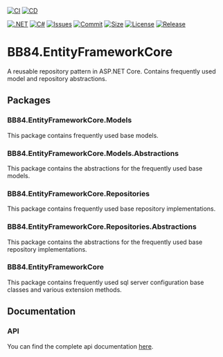 [![CI](https://github.com/BoBoBaSs84/BB84.EntityFrameworkCore/actions/workflows/ci.yml/badge.svg?branch=main)](https://github.com/BoBoBaSs84/BB84.EntityFrameworkCore/actions/workflows/ci.yml)
[![CD](https://github.com/BoBoBaSs84/BB84.EntityFrameworkCore/actions/workflows/cd.yml/badge.svg?branch=main)](https://github.com/BoBoBaSs84/BB84.EntityFrameworkCore/actions/workflows/cd.yml)

[![.NET](https://img.shields.io/badge/net8.0-5C2D91?logo=.NET&labelColor=gray)](https://github.com/BoBoBaSs84/BB84.EntityFrameworkCore)
[![C#](https://img.shields.io/badge/C%23-13.0-239120)](https://github.com/BoBoBaSs84/BB84.EntityFrameworkCore)
[![Issues](https://img.shields.io/github/issues/BoBoBaSs84/BB84.EntityFrameworkCore)](https://github.com/BoBoBaSs84/BB84.EntityFrameworkCore/issues)
[![Commit](https://img.shields.io/github/last-commit/BoBoBaSs84/BB84.EntityFrameworkCore)](https://github.com/BoBoBaSs84/BB84.EntityFrameworkCore/commit/main)
[![Size](https://img.shields.io/github/repo-size/BoBoBaSs84/BB84.EntityFrameworkCore)](https://github.com/BoBoBaSs84/BB84.EntityFrameworkCore)
[![License](https://img.shields.io/github/license/BoBoBaSs84/BB84.EntityFrameworkCore)](https://github.com/BoBoBaSs84/BB84.EntityFrameworkCore/blob/main/LICENSE)
[![Release](https://img.shields.io/github/v/release/BoBoBaSs84/BB84.EntityFrameworkCore)](https://github.com/BoBoBaSs84/BB84.EntityFrameworkCore/releases/latest)

# BB84.EntityFrameworkCore
A reusable repository pattern in ASP.NET Core. Contains frequently used model and repository abstractions.

## Packages

### BB84.EntityFrameworkCore.Models

This package contains frequently used base models.

### BB84.EntityFrameworkCore.Models.Abstractions

This package contains the abstractions for the frequently used base models.

### BB84.EntityFrameworkCore.Repositories

This package contains frequently used base repository implementations.

### BB84.EntityFrameworkCore.Repositories.Abstractions

This package contains the abstractions for the frequently used base repository implementations.

### BB84.EntityFrameworkCore

This package contains frequently used sql server configuration base classes and various extension methods.

## Documentation

### API

You can find the complete api documentation [here](https://bobobass84.github.io/BB84.EntityFrameworkCore/api/index.html).
